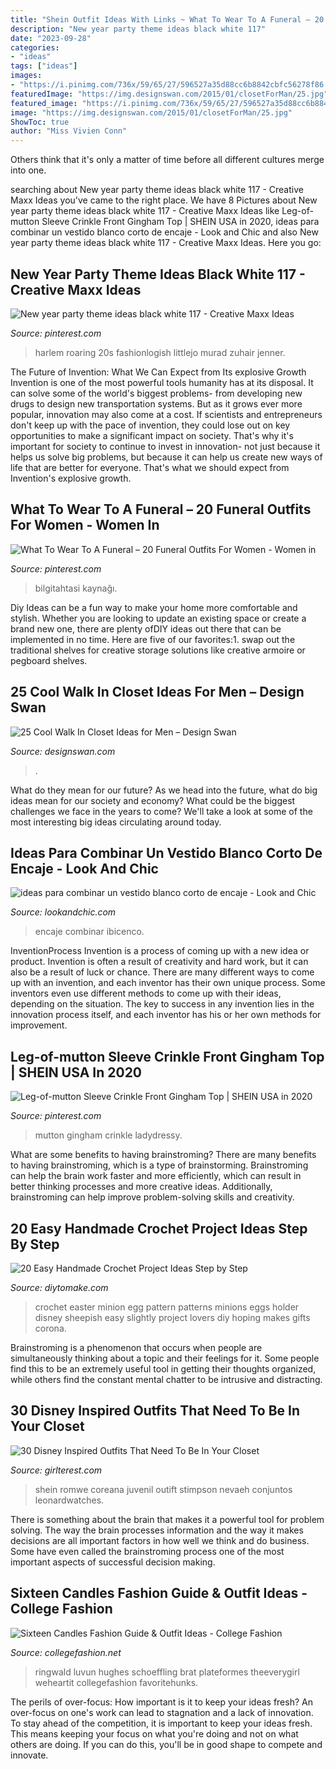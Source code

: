 ```yaml
---
title: "Shein Outfit Ideas With Links ~ What To Wear To A Funeral – 20 Funeral Outfits For Women"
description: "New year party theme ideas black white 117"
date: "2023-09-28"
categories:
- "ideas"
tags: ["ideas"]
images:
- "https://i.pinimg.com/736x/59/65/27/596527a35d88cc6b8842cbfc56278f86.jpg"
featuredImage: "https://img.designswan.com/2015/01/closetForMan/25.jpg"
featured_image: "https://i.pinimg.com/736x/59/65/27/596527a35d88cc6b8842cbfc56278f86.jpg"
image: "https://img.designswan.com/2015/01/closetForMan/25.jpg"
ShowToc: true
author: "Miss Vivien Conn"
---
```



Others think that it's only a matter of time before all different cultures merge into one.

	

		
searching about New year party theme ideas black white 117 - Creative Maxx Ideas you've came to the right place. We have 8 Pictures about New year party theme ideas black white 117 - Creative Maxx Ideas like Leg-of-mutton Sleeve Crinkle Front Gingham Top | SHEIN USA in 2020, ideas para combinar un vestido blanco corto de encaje - Look and Chic and also New year party theme ideas black white 117 - Creative Maxx Ideas. Here you go:
		
    
## New Year Party Theme Ideas Black White 117 - Creative Maxx Ideas

<img loading=lazy src="https://i.pinimg.com/736x/ba/18/4f/ba184f26715b91b4216d6b0015b3292a.jpg" onerror="this.onerror=null;this.src='https://tse1.mm.bing.net/th?id=OIP.Hyz8ecl3RtdmSBwImPJ9qAAAAA&amp;pid=15.1';" alt="New year party theme ideas black white 117 - Creative Maxx Ideas">

_Source: pinterest.com_

>harlem roaring 20s fashionlogish littlejo murad zuhair jenner. 

	

The Future of Invention: What We Can Expect from Its explosive Growth
Invention is one of the most powerful tools humanity has at its disposal. It can solve some of the world's biggest problems- from developing new drugs to design new transportation systems. But as it grows ever more popular, innovation may also come at a cost. If scientists and entrepreneurs don't keep up with the pace of invention, they could lose out on key opportunities to make a significant impact on society.
That's why it's important for society to continue to invest in innovation- not just because it helps us solve big problems, but because it can help us create new ways of life that are better for everyone. That's what we should expect from Invention's explosive growth.

    
## What To Wear To A Funeral – 20 Funeral Outfits For Women - Women In

<img loading=lazy src="https://i.pinimg.com/736x/59/65/27/596527a35d88cc6b8842cbfc56278f86.jpg" onerror="this.onerror=null;this.src='https://tse3.mm.bing.net/th?id=OIP.rCGlBvt15zPOUypX7UIaBgHaQJ&amp;pid=15.1';" alt="What To Wear To A Funeral – 20 Funeral Outfits For Women - Women in">

_Source: pinterest.com_

>bilgitahtasi kaynağı. 

	

Diy Ideas can be a fun way to make your home more comfortable and stylish. Whether you are looking to update an existing space or create a brand new one, there are plenty ofDIY ideas out there that can be implemented in no time. Here are five of our favorites:1. swap out the traditional shelves for creative storage solutions like creative armoire or pegboard shelves.
    
## 25 Cool Walk In Closet Ideas For Men – Design Swan

<img loading=lazy src="https://img.designswan.com/2015/01/closetForMan/25.jpg" onerror="this.onerror=null;this.src='https://tse2.mm.bing.net/th?id=OIP.Nug86w-YABlP4sHWwOwMgAHaLH&amp;pid=15.1';" alt="25 Cool Walk In Closet Ideas for Men – Design Swan">

_Source: designswan.com_

>. 

	

What do they mean for our future?
As we head into the future, what do big ideas mean for our society and economy? What could be the biggest challenges we face in the years to come? We'll take a look at some of the most interesting big ideas circulating around today.

    
## Ideas Para Combinar Un Vestido Blanco Corto De Encaje - Look And Chic

<img loading=lazy src="http://www.lookandchic.com/wp-content/uploads/2015/10/IMG_2962.jpg" onerror="this.onerror=null;this.src='https://tse4.mm.bing.net/th?id=OIP.-NcdQ04BXG46wJNfAt43PgHaKj&amp;pid=15.1';" alt="ideas para combinar un vestido blanco corto de encaje - Look and Chic">

_Source: lookandchic.com_

>encaje combinar ibicenco. 

	

InventionProcess
Invention is a process of coming up with a new idea or product. Invention is often a result of creativity and hard work, but it can also be a result of luck or chance. There are many different ways to come up with an invention, and each inventor has their own unique process. Some inventors even use different methods to come up with their ideas, depending on the situation. The key to success in any invention lies in the innovation process itself, and each inventor has his or her own methods for improvement.

    
## Leg-of-mutton Sleeve Crinkle Front Gingham Top | SHEIN USA In 2020

<img loading=lazy src="https://i.pinimg.com/736x/cb/ea/cf/cbeacff7850a1068fdc196eae3d0afbe.jpg" onerror="this.onerror=null;this.src='https://tse2.mm.bing.net/th?id=OIP.nBb1inuX288lVvEz7DwurQHaJ3&amp;pid=15.1';" alt="Leg-of-mutton Sleeve Crinkle Front Gingham Top | SHEIN USA in 2020">

_Source: pinterest.com_

>mutton gingham crinkle ladydressy. 

	

What are some benefits to having brainstroming?
There are many benefits to having brainstroming, which is a type of brainstorming. Brainstroming can help the brain work faster and more efficiently, which can result in better thinking processes and more creative ideas. Additionally, brainstroming can help improve problem-solving skills and creativity.

    
## 20 Easy Handmade Crochet Project Ideas Step By Step

<img loading=lazy src="https://www.diytomake.com/wp-content/uploads/2017/04/Crochet-Minions-Eggs.jpg" onerror="this.onerror=null;this.src='https://tse1.mm.bing.net/th?id=OIP.rQQ938x2Zm-4QhDWAUBKpwHaLD&amp;pid=15.1';" alt="20 Easy Handmade Crochet Project Ideas Step by Step">

_Source: diytomake.com_

>crochet easter minion egg pattern patterns minions eggs holder disney sheepish easy slightly project lovers diy hoping makes gifts corona. 

	

Brainstroming is a phenomenon that occurs when people are simultaneously thinking about a topic and their feelings for it. Some people find this to be an extremely useful tool in getting their thoughts organized, while others find the constant mental chatter to be intrusive and distracting.

    
## 30 Disney Inspired Outfits That Need To Be In Your Closet

<img loading=lazy src="https://girlterest.com/wp-content/uploads/2017/06/disney-outfit16.jpg" onerror="this.onerror=null;this.src='https://tse3.mm.bing.net/th?id=OIP.Y8dV9plicJfxJ_y5e9GFCgHaL5&amp;pid=15.1';" alt="30 Disney Inspired Outfits That Need To Be In Your Closet">

_Source: girlterest.com_

>shein romwe coreana juvenil outift stimpson nevaeh conjuntos leonardwatches. 

	

There is something about the brain that makes it a powerful tool for problem solving. The way the brain processes information and the way it makes decisions are all important factors in how well we think and do business. Some have even called the brainstroming process one of the most important aspects of successful decision making.

    
## Sixteen Candles Fashion Guide &amp; Outfit Ideas - College Fashion

<img loading=lazy src="https://www.collegefashion.net/wp-content/uploads/2019/11/sixteen-candles.jpg" onerror="this.onerror=null;this.src='https://tse3.mm.bing.net/th?id=OIP.agnZcvmG3jKlGhpdJCeM5gAAAA&amp;pid=15.1';" alt="Sixteen Candles Fashion Guide &amp; Outfit Ideas - College Fashion">

_Source: collegefashion.net_

>ringwald luvun hughes schoeffling brat plateformes theeverygirl weheartit collegefashion favoritehunks. 

	

The perils of over-focus: How important is it to keep your ideas fresh?
An over-focus on one's work can lead to stagnation and a lack of innovation. To stay ahead of the competition, it is important to keep your ideas fresh. This means keeping your focus on what you're doing and not on what others are doing. If you can do this, you'll be in good shape to compete and innovate.

